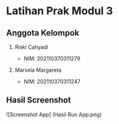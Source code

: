 # Latihan Prak Modul 3

## Anggota Kelompok
1. Riski Cahyadi
   - NIM: 202110370311279

2. Marsela Margareta
   - NIM: 202110370311247

## Hasil Screenshot

![Screenshot App]
(Hasil Run App.png)
